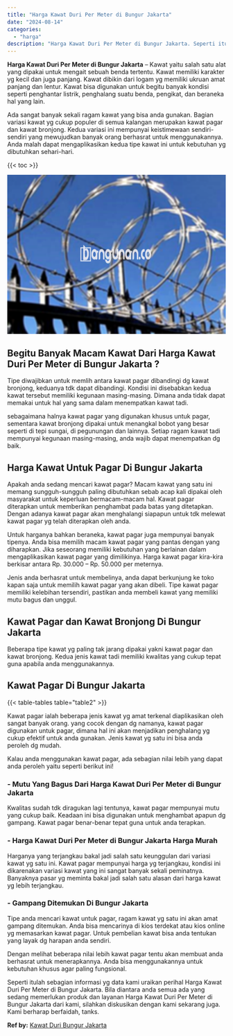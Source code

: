 ```yaml
---
title: "Harga Kawat Duri Per Meter di Bungur Jakarta"
date: "2024-08-14"
categories: 
  - "harga"
description: "Harga Kawat Duri Per Meter di Bungur Jakarta. Seperti itulah sebagian informasi yg data kami uraikan perihal Harga Kawat Duri Per Meter di Bungur Jakarta. Bi..."
---
```


**Harga Kawat Duri Per Meter di Bungur Jakarta** – Kawat yaitu salah satu alat yang dipakai untuk mengait sebuah benda tertentu. Kawat memiliki karakter yg kecil dan juga panjang. Kawat dibikin dari logam yg memiliki ukruan amat panjang dan lentur. Kawat bisa digunakan untuk begitu banyak kondisi seperti penghantar listrik, penghalang suatu benda, pengikat, dan beraneka hal yang lain.

Ada sangat banyak sekali ragam kawat yang bisa anda gunakan. Bagian variasi kawat yg cukup populer di semua kalangan merupakan kawat pagar dan kawat bronjong. Kedua variasi ini mempunyai keistimewaan sendiri-sendiri yang mewujudkan banyak orang berhasrat untuk menggunakannya. Anda malah dapat mengaplikasikan kedua tipe kawat ini untuk kebutuhan yg dibutuhkan sehari-hari.

{{< toc >}}

![Harga Kawat Duri Per Meter di Bungur Jakarta](/images/jual-kawat-murah48.png)

## Begitu Banyak Macam Kawat Dari Harga Kawat Duri Per Meter di Bungur Jakarta ?

Tipe diwajibkan untuk memlih antara kawat pagar dibandingi dg kawat bronjong, keduanya tdk dapat dibandingi. Kondisi ini disebabkan kedua kawat tersebut memiliki kegunaan masing-masing. Dimana anda tidak dapat memakai untuk hal yang sama dalam menempatkan kawat tadi.

sebagaimana halnya kawat pagar yang digunakan khusus untuk pagar, sementara kawat bronjong dipakai untuk menangkal bobot yang besar seperti di tepi sungai, di pegunungan dan lainnya. Setiap ragam kawat tadi mempunyai kegunaan masing-masing, anda wajib dapat menempatkan dg baik.

## Harga Kawat Untuk Pagar Di Bungur Jakarta

Apakah anda sedang mencari kawat pagar? Macam kawat yang satu ini memang sungguh-sungguh paling dibutuhkan sebab acap kali dipakai oleh masyarakat untuk keperluan bermacam-macam hal. Kawat pagar diterapkan untuk memberikan penghambat pada batas yang ditetapkan. Dengan adanya kawat pagar akan menghalangi siapapun untuk tdk melewat kawat pagar yg telah diterapkan oleh anda.

Untuk harganya bahkan beraneka, kawat pagar juga mempunyai banyak tipenya. Anda bisa memilih macam kawat pagar yang pantas dengan yang diharapkan. Jika seseorang memiliki kebutuhan yang berlainan dalam mengaplikasikan kawat pagar yang dimilikinya. Harga kawat pagar kira-kira berkisar antara Rp. 30.000 – Rp. 50.000 per meternya.

Jenis anda berhasrat untuk membelinya, anda dapat berkunjung ke toko kapan saja untuk memilih kawat pagar yang akan dibeli. Tipe kawat pagar memiliki kelebihan tersendiri, pastikan anda membeli kawat yang memiliki mutu bagus dan unggul.

## Kawat Pagar dan Kawat Bronjong Di Bungur Jakarta

Beberapa tipe kawat yg paling tak jarang dipakai yakni kawat pagar dan kawat bronjong. Kedua jenis kawat tadi memiliki kwalitas yang cukup tepat guna apabila anda menggunakannya.

## Kawat Pagar Di Bungur Jakarta

{{< table-tables table="table2" >}}

Kawat pagar ialah beberapa jenis kawat yg amat terkenal diaplikasikan oleh sangat banyak orang. yang cocok dengan dg namanya, kawat pagar digunakan untuk pagar, dimana hal ini akan menjadikan penghalang yg cukup efektif untuk anda gunakan. Jenis kawat yg satu ini bisa anda peroleh dg mudah.

Kalau anda menggunakan kawat pagar, ada sebagian nilai lebih yang dapat anda peroleh yaitu seperti berikut ini!

### \- Mutu Yang Bagus Dari Harga Kawat Duri Per Meter di Bungur Jakarta

Kwalitas sudah tdk diragukan lagi tentunya, kawat pagar mempunyai mutu yang cukup baik. Keadaan ini bisa digunakan untuk menghambat apapun dg gampang. Kawat pagar benar-benar tepat guna untuk anda terapkan.

### \- Harga Kawat Duri Per Meter di Bungur Jakarta Harga Murah

Harganya yang terjangkau bakal jadi salah satu keunggulan dari variasi kawat yg satu ini. Kawat pagar mempunyai harga yg terjangkau, kondisi ini dikarenakan variasi kawat yang ini sangat banyak sekali peminatnya. Banyaknya pasar yg meminta bakal jadi salah satu alasan dari harga kawat yg lebih terjangkau.

### \- Gampang Ditemukan Di Bungur Jakarta

Tipe anda mencari kawat untuk pagar, ragam kawat yg satu ini akan amat gampang ditemukan. Anda bisa mencarinya di kios terdekat atau kios online yg memasarkan kawat pagar. Untuk pembelian kawat bisa anda tentukan yang layak dg harapan anda sendiri.

Dengan melihat beberapa nilai lebih kawat pagar tentu akan membuat anda berhasrat untuk menerapkannya. Anda bisa menggunakannya untuk kebutuhan khusus agar paling fungsional.

Seperti itulah sebagian informasi yg data kami uraikan perihal Harga Kawat Duri Per Meter di Bungur Jakarta. Bila diantara anda semua ada yang sedang memerlukan produk dan layanan Harga Kawat Duri Per Meter di Bungur Jakarta dari kami, silahkan diskusikan dengan kami sekarang juga. Kami berharap berfaidah, tanks.

**Ref by:** [Kawat Duri Bungur Jakarta](https://id.wikipedia.org/wiki/Kawat)
